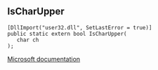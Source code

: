 ## IsCharUpper

```
[DllImport("user32.dll", SetLastError = true)]
public static extern bool IsCharUpper(
   char ch
);
```

[Microsoft documentation](https://docs.microsoft.com/en-us/windows/win32/api/winuser/nf-winuser-ischaruppera)
